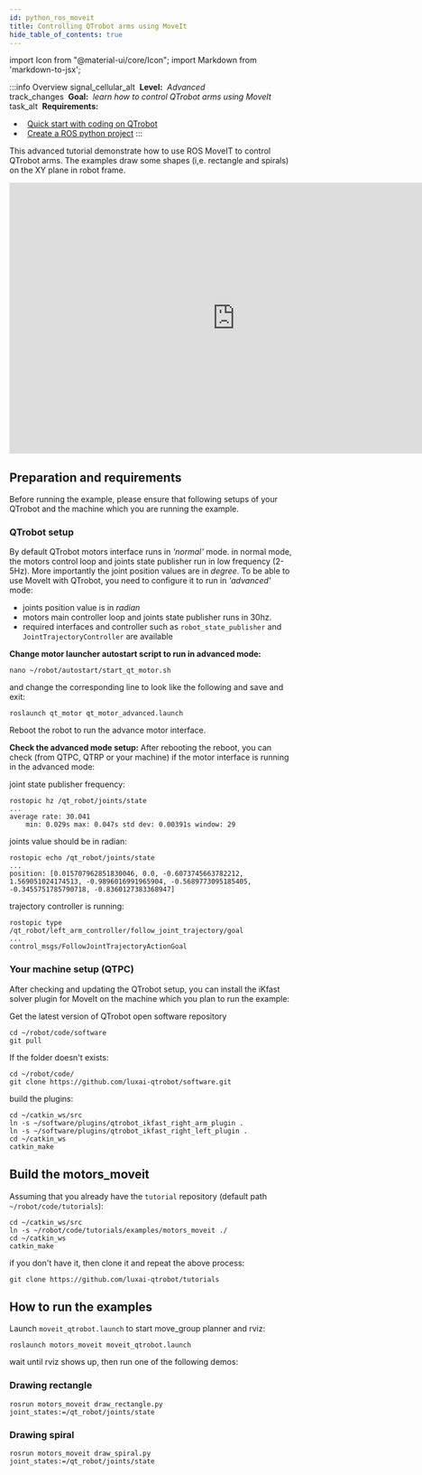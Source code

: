 ```yaml
---
id: python_ros_moveit
title: Controlling QTrobot arms using MoveIt
hide_table_of_contents: true
---
```



import Icon from "@material-ui/core/Icon";
import Markdown from 'markdown-to-jsx';

:::info Overview
<Icon>signal_cellular_alt</Icon> <Markdown>&nbsp;**Level:**&nbsp; *Advanced*</Markdown>
<br/> <Icon> track_changes </Icon> <Markdown>&nbsp;**Goal:**&nbsp; *learn how to control QTrobot arms using MoveIt*</Markdown>
<br/> <Icon> task_alt </Icon> <Markdown>&nbsp;**Requirements:**</Markdown>

  - &nbsp;&nbsp;[Quick start with coding on QTrobot](/docs/intro_code)
  - &nbsp;&nbsp;[Create a ROS python project](/docs/tutorials/python/python_ros_project)
:::

This advanced tutorial demonstrate how to use ROS MoveIT to control QTrobot arms. The examples draw some shapes (i,e. rectangle and spirals) on the XY plane in robot frame.

<center>
<iframe width="800" height="480" src="https://www.youtube.com/embed/JVJMZNkcl6M" frameborder="0" allow="accelerometer; encrypted-media; gyroscope; picture-in-picture" allowfullscreen></iframe>
</center>


<!-- ![QTrobot MoveIt](../../../static/img/qt_moveit.png) -->

## Preparation and requirements
Before running the example, please ensure that following setups of your QTrobot and the machine which you are running the example.

### QTrobot setup
By default QTrobot motors interface runs in *'normal'* mode. in normal mode, the motors control loop and joints state publisher run in low frequency (2-5Hz). More importantly the joint position values are in *degree*. To be able to use MoveIt with QTrobot, you need to configure it to run in *'advanced'* mode:
- joints position value is in *radian*
- motors main controller loop and joints state publisher runs in 30hz.
- required interfaces and controller such as `robot_state_publisher` and `JointTrajectoryController` are available

**Change motor launcher autostart script to run in advanced mode:**

```
nano ~/robot/autostart/start_qt_motor.sh
```

and change the corresponding line to look like the following and save and exit:

```
roslaunch qt_motor qt_motor_advanced.launch
```

Reboot the robot to run the advance motor interface.


**Check the advanced mode setup:**
After rebooting the reboot, you can check (from QTPC, QTRP or your machine) if the motor interface is running in the advanced mode:

joint state publisher frequency:
```
rostopic hz /qt_robot/joints/state
...
average rate: 30.041
	min: 0.029s max: 0.047s std dev: 0.00391s window: 29
```

joints value should be in radian:
```
rostopic echo /qt_robot/joints/state
...
position: [0.015707962851830046, 0.0, -0.6073745663782212, 1.569051024174513, -0.9896016991965904, -0.5689773095185405, -0.3455751785790718, -0.8360127383368947]
```

trajectory controller is running:
```
rostopic type  /qt_robot/left_arm_controller/follow_joint_trajectory/goal
...
control_msgs/FollowJointTrajectoryActionGoal
```

### Your machine setup (QTPC)

After checking and updating the QTrobot setup, you can install the iKfast solver plugin for MoveIt on the machine which you plan to run the example:

Get the latest version of QTrobot open software repository

```
cd ~/robot/code/software
git pull
```

If the folder doesn't exists:

```
cd ~/robot/code/
git clone https://github.com/luxai-qtrobot/software.git
```

build the plugins:
```
cd ~/catkin_ws/src
ln -s ~/software/plugins/qtrobot_ikfast_right_arm_plugin .
ln -s ~/software/plugins/qtrobot_ikfast_right_left_plugin .
cd ~/catkin_ws
catkin_make
```


## Build the motors_moveit

Assuming that you already have the `tutorial` repository (default path `~/robot/code/tutorials`):

```
cd ~/catkin_ws/src
ln -s ~/robot/code/tutorials/examples/motors_moveit ./
cd ~/catkin_ws
catkin_make
```

if you don't have it, then clone it and repeat the above process:

```
git clone https://github.com/luxai-qtrobot/tutorials
```

## How to run the examples
Launch `moveit_qtrobot.launch` to start move_group planner and rviz:

```
roslaunch motors_moveit moveit_qtrobot.launch
```

wait until rviz shows up, then run one of the following demos:

### Drawing rectangle
```
rosrun motors_moveit draw_rectangle.py joint_states:=/qt_robot/joints/state
```

### Drawing spiral
```
rosrun motors_moveit draw_spiral.py joint_states:=/qt_robot/joints/state
```
